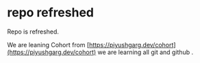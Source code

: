 # repo refreshed

Repo is refreshed.

We are leaning Cohort from [https://piyushgarg.dev/cohort](https://piyushgarg.dev/cohort)
we are learning all git and github .